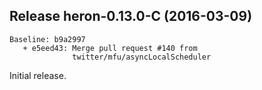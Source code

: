 ## Release heron-0.13.0-C (2016-03-09)

```
Baseline: b9a2997
   + e5eed43: Merge pull request #140 from
              twitter/mfu/asyncLocalScheduler
```

Initial release.
